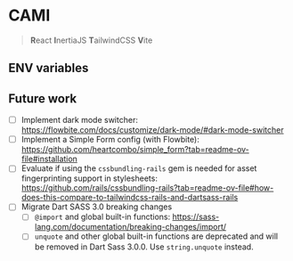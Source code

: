 # CAMI

> **R**eact **I**nertiaJS **T**ailwindCSS **V**ite

## ENV variables

## Future work 

- [ ] Implement dark mode switcher: https://flowbite.com/docs/customize/dark-mode/#dark-mode-switcher
- [ ] Implement a Simple Form config (with Flowbite): https://github.com/heartcombo/simple_form?tab=readme-ov-file#installation
- [ ] Evaluate if using the `cssbundling-rails` gem is needed for asset fingerprinting support in stylesheets: https://github.com/rails/cssbundling-rails?tab=readme-ov-file#how-does-this-compare-to-tailwindcss-rails-and-dartsass-rails
- [ ] Migrate Dart SASS 3.0 breaking changes
  - [ ] `@import` and global built-in functions: https://sass-lang.com/documentation/breaking-changes/import/
  - [ ] `unquote` and other global built-in functions are deprecated and will be removed in Dart Sass 3.0.0.
    Use `string.unquote` instead.